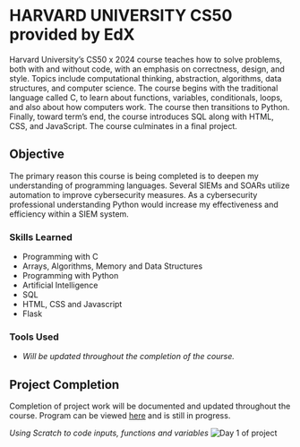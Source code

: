 # HARVARD UNIVERSITY CS50 provided by EdX
Harvard University’s CS50 x 2024 course teaches how to solve problems, both with and without code, with an emphasis on correctness, design, and style. Topics include computational thinking, abstraction, algorithms, data structures, and computer science. The course begins with the traditional language called C, to learn about functions, variables, conditionals, loops, and also about how computers work. The course then transitions to Python. Finally, toward term’s end, the course introduces SQL along with HTML, CSS, and JavaScript. The course culminates in a final project.


## Objective

The primary reason this course is being completed is to deepen my understanding of programming languages. Several SIEMs and SOARs utilize automation to improve cybersecurity measures. As a cybersecurity professional understanding Python would increase my effectiveness and efficiency within a SIEM system. 

### Skills Learned

- Programming with C
- Arrays, Algorithms, Memory and Data Structures
- Programming with Python
- Artificial Intelligence
- SQL
- HTML, CSS and Javascript
- Flask

### Tools Used

- *Will be updated throughout the completion of the course.*


## Project Completion
Completion of project work will be documented and updated throughout the course.
Program can be viewed [here](https://scratch.mit.edu/projects/975245366) and is still in progress.

*Using Scratch to code inputs, functions and variables*
![Day 1 of project](https://i.imgur.com/WWy7ear.png)
